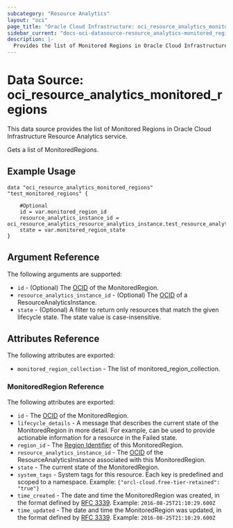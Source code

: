 ```yaml
---
subcategory: "Resource Analytics"
layout: "oci"
page_title: "Oracle Cloud Infrastructure: oci_resource_analytics_monitored_regions"
sidebar_current: "docs-oci-datasource-resource_analytics-monitored_regions"
description: |-
  Provides the list of Monitored Regions in Oracle Cloud Infrastructure Resource Analytics service
---
```


# Data Source: oci_resource_analytics_monitored_regions
This data source provides the list of Monitored Regions in Oracle Cloud Infrastructure Resource Analytics service.

Gets a list of MonitoredRegions.


## Example Usage

```hcl
data "oci_resource_analytics_monitored_regions" "test_monitored_regions" {

	#Optional
	id = var.monitored_region_id
	resource_analytics_instance_id = oci_resource_analytics_resource_analytics_instance.test_resource_analytics_instance.id
	state = var.monitored_region_state
}
```

## Argument Reference

The following arguments are supported:

* `id` - (Optional) The [OCID](https://docs.cloud.oracle.com/iaas/Content/General/Concepts/identifiers.htm) of the MonitoredRegion.
* `resource_analytics_instance_id` - (Optional) The [OCID](https://docs.cloud.oracle.com/iaas/Content/General/Concepts/identifiers.htm) of a ResourceAnalyticsInstance.
* `state` - (Optional) A filter to return only resources that match the given lifecycle state. The state value is case-insensitive. 


## Attributes Reference

The following attributes are exported:

* `monitored_region_collection` - The list of monitored_region_collection.

### MonitoredRegion Reference

The following attributes are exported:

* `id` - The [OCID](https://docs.cloud.oracle.com/iaas/Content/General/Concepts/identifiers.htm) of the MonitoredRegion.
* `lifecycle_details` - A message that describes the current state of the MonitoredRegion in more detail. For example, can be used to provide actionable information for a resource in the Failed state. 
* `region_id` - The [Region Identifier](https://docs.cloud.oracle.com/iaas/Content/General/Concepts/regions.htm) of this MonitoredRegion.
* `resource_analytics_instance_id` - The [OCID](https://docs.cloud.oracle.com/iaas/Content/General/Concepts/identifiers.htm) of the ResourceAnalyticsInstance associated with this MonitoredRegion.
* `state` - The current state of the MonitoredRegion.
* `system_tags` - System tags for this resource. Each key is predefined and scoped to a namespace.  Example: `{"orcl-cloud.free-tier-retained": "true"}` 
* `time_created` - The date and time the MonitoredRegion was created, in the format defined by [RFC 3339](https://tools.ietf.org/html/rfc3339).  Example: `2016-08-25T21:10:29.600Z` 
* `time_updated` - The date and time the MonitoredRegion was updated, in the format defined by [RFC 3339](https://tools.ietf.org/html/rfc3339).  Example: `2016-08-25T21:10:29.600Z` 

